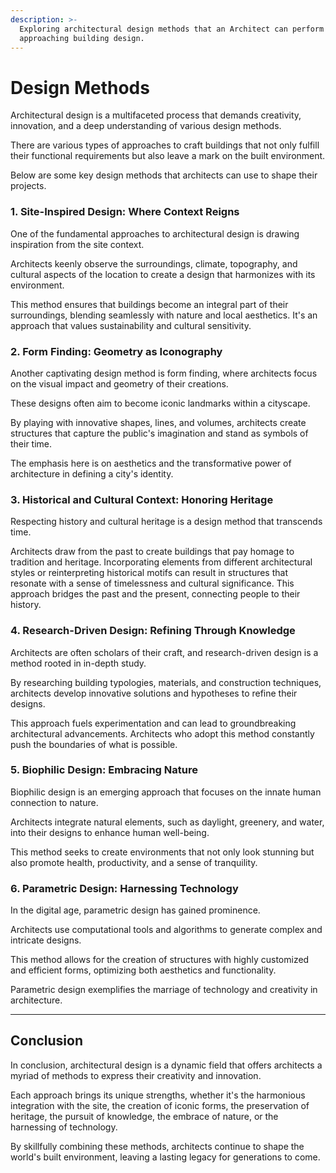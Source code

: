 ```yaml
---
description: >-
  Exploring architectural design methods that an Architect can perform when
  approaching building design.
---
```


# Design Methods

Architectural design is a multifaceted process that demands creativity, innovation, and a deep understanding of various design methods.&#x20;

There are various types of approaches to craft buildings that not only fulfill their functional requirements but also leave a mark on the built environment.&#x20;

Below are some key design methods that architects can use to shape their projects.

### 1. **Site-Inspired Design: Where Context Reigns**

One of the fundamental approaches to architectural design is drawing inspiration from the site context.&#x20;

Architects keenly observe the surroundings, climate, topography, and cultural aspects of the location to create a design that harmonizes with its environment.&#x20;

This method ensures that buildings become an integral part of their surroundings, blending seamlessly with nature and local aesthetics. It's an approach that values sustainability and cultural sensitivity.

### 2. **Form Finding: Geometry as Iconography**

Another captivating design method is form finding, where architects focus on the visual impact and geometry of their creations.&#x20;

These designs often aim to become iconic landmarks within a cityscape.&#x20;

By playing with innovative shapes, lines, and volumes, architects create structures that capture the public's imagination and stand as symbols of their time.&#x20;

The emphasis here is on aesthetics and the transformative power of architecture in defining a city's identity.

### 3. **Historical and Cultural Context: Honoring Heritage**

Respecting history and cultural heritage is a design method that transcends time.&#x20;

Architects draw from the past to create buildings that pay homage to tradition and heritage. Incorporating elements from different architectural styles or reinterpreting historical motifs can result in structures that resonate with a sense of timelessness and cultural significance. This approach bridges the past and the present, connecting people to their history.

### 4. **Research-Driven Design: Refining Through Knowledge**

Architects are often scholars of their craft, and research-driven design is a method rooted in in-depth study.&#x20;

By researching building typologies, materials, and construction techniques, architects develop innovative solutions and hypotheses to refine their designs.&#x20;

This approach fuels experimentation and can lead to groundbreaking architectural advancements. Architects who adopt this method constantly push the boundaries of what is possible.

### 5. **Biophilic Design: Embracing Nature**

Biophilic design is an emerging approach that focuses on the innate human connection to nature.&#x20;

Architects integrate natural elements, such as daylight, greenery, and water, into their designs to enhance human well-being.&#x20;

This method seeks to create environments that not only look stunning but also promote health, productivity, and a sense of tranquility.

### 6. **Parametric Design: Harnessing Technology**

In the digital age, parametric design has gained prominence.&#x20;

Architects use computational tools and algorithms to generate complex and intricate designs.&#x20;

This method allows for the creation of structures with highly customized and efficient forms, optimizing both aesthetics and functionality.&#x20;

Parametric design exemplifies the marriage of technology and creativity in architecture.

***

## Conclusion

In conclusion, architectural design is a dynamic field that offers architects a myriad of methods to express their creativity and innovation.&#x20;

Each approach brings its unique strengths, whether it's the harmonious integration with the site, the creation of iconic forms, the preservation of heritage, the pursuit of knowledge, the embrace of nature, or the harnessing of technology.&#x20;

By skillfully combining these methods, architects continue to shape the world's built environment, leaving a lasting legacy for generations to come.
